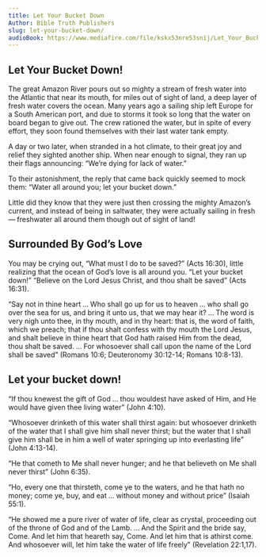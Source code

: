 ```yaml
---
title: Let Your Bucket Down
Author: Bible Truth Publishers
slug: let-your-bucket-down/
audioBook: https://www.mediafire.com/file/kskx53nre53snij/Let_Your_Bucket_Down.mp3/file
---
```


## Let Your Bucket Down!

The great Amazon River pours out so mighty a stream of fresh water into the Atlantic that near its mouth, for miles out of sight of land, a deep layer of fresh water covers the ocean.
Many years ago a sailing ship left Eu­rope for a South American port, and due to storms it took so long that the water on board began to give out. The crew rationed the water, but in spite of every effort, they soon found themselves with their last water tank empty.

A day or two later, when stranded in a hot climate, to their great joy and relief they sighted another ship. When near enough to signal, they ran up their flags announcing: “We’re dying for lack of water.”

To their astonishment, the reply that came back quickly seemed to mock them: “Water all around you; let your bucket down.”

Little did they know that they were just then crossing the mighty Amazon’s cur­rent, and instead of being in saltwater, they were actually sailing in fresh — freshwater all around them though out of sight of land!

## Surrounded By God’s Love

You may be crying out, “What must I do to be saved?” (Acts 16:30), little realizing that the ocean of God’s love is all around you. “Let your bucket down!” “Believe on the Lord Jesus Christ, and thou shalt be saved” (Acts 16:31).

“Say not in thine heart … Who shall go up for us to heaven … who shall go over the sea for us, and bring it unto us, that we may hear it? … The word is very nigh unto thee, in thy mouth, and in thy heart: that is, the word of faith, which we preach; that if thou shalt confess with thy mouth the Lord Jesus, and shalt believe in thine heart that God hath raised Him from the dead, thou shalt be saved. … For whosoever shall call upon the name of the Lord shall be saved” (Romans 10:6; Deu­teronomy 30:12-14; Romans 10:8-13).

## Let your bucket down!

“If thou knewest the gift of God … thou would­est have asked of Him, and He would have given thee living water” (John 4:10).

“Whosoever drinketh of this water shall thirst again: but whosoever drinketh of the water that I shall give him shall never thirst; but the water that I shall give him shall be in him a well of water springing up into everlasting life” (John 4:13-14).

“He that cometh to Me shall never hun­ger; and he that believeth on Me shall never thirst” (John 6:35).

“Ho, every one that thirsteth, come ye to the waters, and he that hath no money; come ye, buy, and eat … without money and without price” (Isaiah 55:1).

“He showed me a pure river of water of life, clear as crystal, proceeding out of the throne of God and of the Lamb. … And the Spirit and the bride say, Come. And let him that heareth say, Come. And let him that is athirst come. And whosoever will, let him take the water of life freely” (Revelation 22:1,17).
